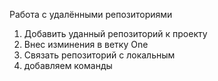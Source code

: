 Работа с удалёнными репозиториями
1. Добавить уданный репозиторий к проекту
2. Внес изминения в ветку One
3. Связать репозиторий с локальным
4. добавляем команды
